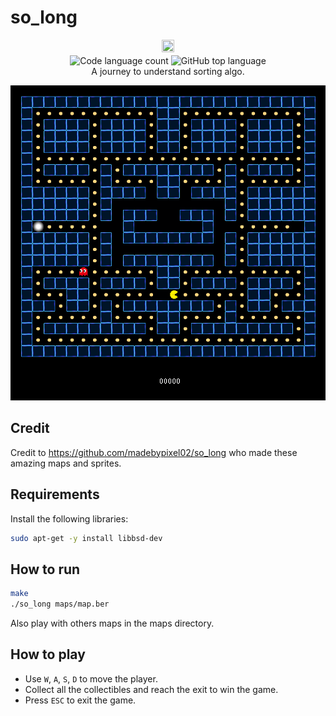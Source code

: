 # so_long

<p align="center" style="margin-bottom: 2px;">
	<img align="center" src="https://github.com/LeeSinLiang/Push-Swap/assets/38833175/1461c864-4565-4f04-a8ff-5dd7be8e444b" width=20% height=20% />
</p>
<p align="center" style="margin-top:0px;">
	<img alt="Code language count" src="https://img.shields.io/github/languages/count/gabref/so_long?color=blue&style=flat-square" />
	<img alt="GitHub top language" src="https://img.shields.io/github/languages/top/gabref/so_long?color=green&style=flat-square" />
	<br/>
  	A journey to understand sorting algo.
</p>

![image](./assets/solong.png)

## Credit

Credit to https://github.com/madebypixel02/so_long who made these amazing maps and sprites.

## Requirements

Install the following libraries:

```bash
sudo apt-get -y install libbsd-dev
```

## How to run

```bash
make
./so_long maps/map.ber
```

Also play with others maps in the maps directory.

## How to play

- Use `W`, `A`, `S`, `D` to move the player.
- Collect all the collectibles and reach the exit to win the game.
- Press `ESC` to exit the game.
